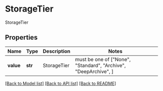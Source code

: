 # StorageTier

StorageTier

## Properties
Name | Type | Description | Notes
------------ | ------------- | ------------- | -------------
**value** | **str** | StorageTier |  must be one of ["None", "Standard", "Archive", "DeepArchive", ]

[[Back to Model list]](../README.md#documentation-for-models) [[Back to API list]](../README.md#documentation-for-api-endpoints) [[Back to README]](../README.md)


